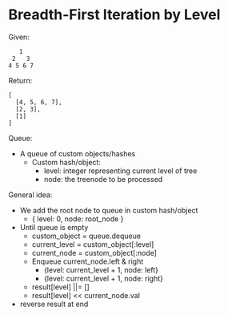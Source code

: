 # Breadth-First Iteration by Level #

Given:
```
   1
 2   3
4 5 6 7
```

Return:
```
[
  [4, 5, 6, 7],
  [2, 3],
  [1]
]
```

Queue:
- A queue of custom objects/hashes
  - Custom hash/object:
    - level: integer representing current level of tree
    - node: the treenode to be processed

General idea:
- We add the root node to queue in custom hash/object
  - { level: 0, node: root_node }
- Until queue is empty
  - custom_object = queue.dequeue
  - current_level = custom_object[:level]
  - current_node = custom_object[:node]
  - Enqueue current_node.left & right
    - {level: current_level + 1, node: left}
    - {level: current_level + 1, node: right}
  - result[level] ||= []
  - result[level] << current_node.val
- reverse result at end
